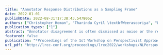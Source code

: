 ```yaml
---
title: "Annotator Response Distributions as a Sampling Frame"
date: 2022-01-01
publishDate: 2022-08-31T17:38:43.547806Z
authors: ["Christopher Homan", "Tharindu Cyril \textbfWeerasooriya", "Lora Aroyo", "Chris Welty"]
publication_types: ["1"]
abstract: "Annotator disagreement is often dismissed as noise or the result of poor annotation process quality. Others have argued that it can be meaningful. But lacking a rigorous statistical foundation, the analysis of disagreement patterns can resemble a high-tech form of tea-leaf-reading. We contribute a framework for analyzing the variation of per-item annotator response distributions to data for humans-in-the-loop machine learning. We provide visualizations for, and use the framework to analyze the variance in, a crowdsourced dataset of hard-to-classify examples of the OpenImages archive."
featured: false
publication: "*Proceedings of the 1st Workshop on Perspectivist Approaches to NLP @LREC2022*"
url_pdf: "http://lrec-conf.org/proceedings/lrec2022/workshops/NLPerspectives/pdf/2022.nlperspectives-1.8.pdf"
---
```


